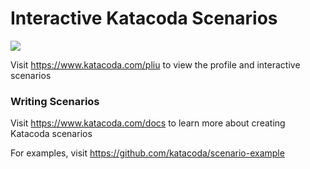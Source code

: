 # Interactive Katacoda Scenarios

[![](http://shields.katacoda.com/katacoda/pliu/count.svg)](https://www.katacoda.com/pliu "Get your profile on Katacoda.com")

Visit https://www.katacoda.com/pliu to view the profile and interactive scenarios

### Writing Scenarios
Visit https://www.katacoda.com/docs to learn more about creating Katacoda scenarios

For examples, visit https://github.com/katacoda/scenario-example
